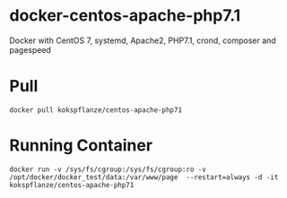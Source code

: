# docker-centos-apache-php7.1
Docker with CentOS 7, systemd, Apache2, PHP7.1, crond, composer and pagespeed

# Pull

```
docker pull kokspflanze/centos-apache-php71
```

# Running Container

```
docker run -v /sys/fs/cgroup:/sys/fs/cgroup:ro -v /opt/docker/docker_test/data:/var/www/page  --restart=always -d -it kokspflanze/centos-apache-php71
```